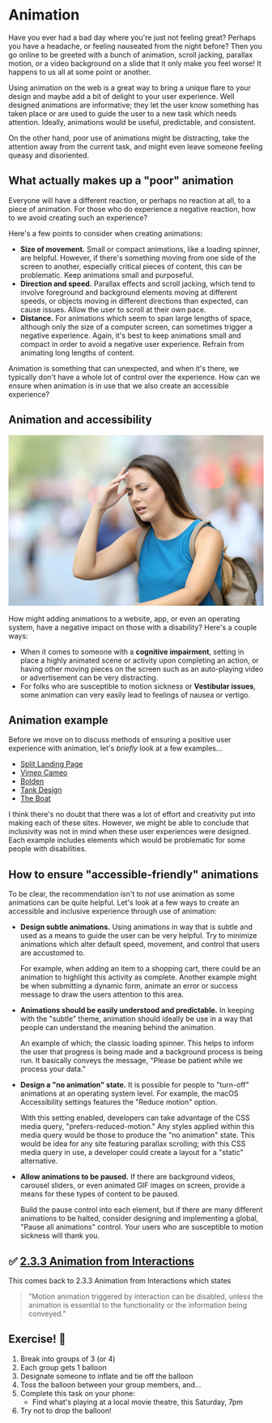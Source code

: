 # Animation

Have you ever had a bad day where you're just not feeling great? Perhaps you have a headache, or feeling nauseated from the night before? Then you go online to be greeted with a bunch of animation, scroll jacking, parallax motion, or a video background on a slide that it only make you feel worse! It happens to us all at some point or another.

Using animation on the web is a great way to bring a unique flare to your design and maybe add a bit of delight to your user experience. Well designed animations are informative; they let the user know something has taken place or are used to guide the user to a new task which needs attention. Ideally, animations would be useful, predictable, and consistent.

On the other hand, poor use of animations might be distracting, take the attention away from the current task, and might even leave someone feeling queasy and disoriented.

## What actually makes up a "poor" animation

Everyone will have a different reaction, or perhaps no reaction at all, to a piece of animation. For those who do experience a negative reaction, how to we avoid creating such an experience?

Here's a few points to consider when creating animations:

- **Size of movement.** Small or compact animations, like a loading spinner, are helpful. However, if there's something moving from one side of the screen to another, especially critical pieces of content, this can be problematic. Keep animations small and purposeful.
- **Direction and speed.** Parallax effects and scroll jacking, which tend to involve foreground and background elements moving at different speeds, or objects moving in different directions than expected, can cause issues. Allow the user to scroll at their own pace.
- **Distance.** For animations which seem to span large lengths of space, although only the size of a computer screen, can sometimes trigger a negative experience. Again, it's best to keep animations small and compact in order to avoid a negative user experience. Refrain from animating long lengths of content.

Animation is something that can unexpected, and when it's there, we typically don't have a whole lot of control over the experience. How can we ensure when animation is in use that we also create an accessible experience?

## Animation and accessibility

![A young woman holds her head in pain.](../slide-deck/images/vestibular-disorder.jpg)

How might adding animations to a website, app, or even an operating system, have a negative impact on those with a disability? Here's a couple ways:

- When it comes to someone with a **cognitive impairment**, setting in place a highly animated scene or activity upon completing an action, or having other moving pieces on the screen such as an auto-playing video or advertisement can be very distracting.
- For folks who are susceptible to motion sickness or **Vestibular issues**, some animation can very easily lead to feelings of nausea or vertigo.

## Animation example

Before we move on to discuss methods of ensuring a positive user experience with animation, let's _briefly_ look at a few examples…

- [Split Landing Page](https://codepen.io/2975/pen/WdMMaR)
- [Vimeo Cameo](https://vimeo.com/cameo)
- [Bolden](https://www.bolden.nl/)
- [Tank Design](https://tankdesign.com/)
- [The Boat](http://www.sbs.com.au/theboat/)

I think there's no doubt that there was a lot of effort and creativity put into making each of these sites. However, we might be able to conclude that inclusivity was not in mind when these user experiences were designed. Each example includes elements which would be problematic for some people with disabilities.

## How to ensure "accessible-friendly" animations

To be clear, the recommendation isn't to _not_ use animation as some animations can be quite helpful. Let's look at a few ways to create an accessible and inclusive experience through use of animation:

- **Design subtle animations.** Using animations in way that is subtle and used as a means to guide the user can be very helpful. Try to minimize animations which alter default speed, movement, and control that users are accustomed to.

  For example, when adding an item to a shopping cart, there could be an animation to highlight this activity as complete. Another example might be when submitting a dynamic form, animate an error or success message to draw the users attention to this area.

- **Animations should be easily understood and predictable.** In keeping with the "subtle" theme, animation should ideally be use in a way that people can understand the meaning behind the animation.

  An example of which; the classic loading spinner. This helps to inform the user that progress is being made and a background process is being run. It basically conveys the message, "Please be patient while we process your data."

- **Design a "no animation" state.** It is possible for people to "turn-off" animations at an operating system level. For example, the macOS Accessibility settings features the "Reduce motion" option.

  With this setting enabled, developers can take advantage of the CSS media query, "prefers-reduced-motion." Any styles applied within this media query would be those to produce the "no animation" state. This would be idea for any site featuring parallax scrolling; with this CSS media query in use, a developer could create a layout for a "static" alternative.

- **Allow animations to be paused.** If there are background videos, carousel sliders, or even animated GIF images on screen, provide a means for these types of content to be paused.

  Build the pause control into each element, but if there are many different animations to be halted, consider designing and implementing a global, "Pause all animations" control. Your users who are susceptible to motion sickness will thank you.

## ✅ [2.3.3 Animation from Interactions](https://www.w3.org/WAI/WCAG21/Understanding/animation-from-interactions.html)

This comes back to 2.3.3 Animation from Interactions which states

> "Motion animation triggered by interaction can be disabled, unless the animation is essential to the functionality or the information being conveyed."

## Exercise! 🎈

1.  Break into groups of 3 (or 4)
2.  Each group gets 1 balloon
3.  Designate someone to inflate and tie off the balloon
4.  Toss the balloon between your group members, and…
5.  Complete this task on your phone:
    - Find what's playing at a local movie theatre, this Saturday, 7pm
6.  Try not to drop the balloon!
